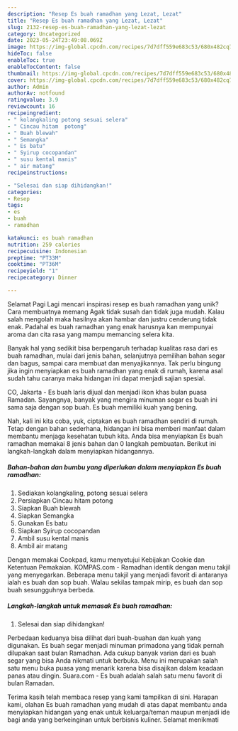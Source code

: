 ```yaml
---
description: "Resep Es buah ramadhan yang Lezat, Lezat"
title: "Resep Es buah ramadhan yang Lezat, Lezat"
slug: 2132-resep-es-buah-ramadhan-yang-lezat-lezat
category: Uncategorized
date: 2023-05-24T23:49:08.069Z
image: https://img-global.cpcdn.com/recipes/7d7dff559e683c53/680x482cq70/es-buah-ramadhan-foto-resep-utama.jpg
hideToc: false
enableToc: true
enableTocContent: false
thumbnail: https://img-global.cpcdn.com/recipes/7d7dff559e683c53/680x482cq70/es-buah-ramadhan-foto-resep-utama.jpg
cover: https://img-global.cpcdn.com/recipes/7d7dff559e683c53/680x482cq70/es-buah-ramadhan-foto-resep-utama.jpg
author: Admin
authorAv: notfound
ratingvalue: 3.9
reviewcount: 16
recipeingredient:
- " kolangkaling potong sesuai selera"
- " Cincau hitam  potong"
- " Buah blewah"
- " Semangka"
- " Es batu"
- " Syirup cocopandan"
- " susu kental manis"
- " air matang"
recipeinstructions:

- "Selesai dan siap dihidangkan!"
categories:
- Resep
tags:
- es
- buah
- ramadhan

katakunci: es buah ramadhan 
nutrition: 259 calories
recipecuisine: Indonesian
preptime: "PT33M"
cooktime: "PT36M"
recipeyield: "1"
recipecategory: Dinner

---
```



Selamat Pagi Lagi mencari inspirasi resep es buah ramadhan yang unik? Cara membuatnya memang Agak tidak susah dan tidak juga mudah. Kalau salah mengolah maka hasilnya akan hambar dan justru cenderung tidak enak. Padahal es buah ramadhan yang enak harusnya kan mempunyai aroma dan cita rasa yang mampu memancing selera kita.


Banyak hal yang sedikit bisa berpengaruh terhadap kualitas rasa dari es buah ramadhan, mulai dari jenis bahan, selanjutnya pemilihan bahan segar dan bagus, sampai cara membuat dan menyajikannya. Tak perlu bingung jika ingin menyiapkan es buah ramadhan yang enak di rumah, karena asal sudah tahu caranya maka hidangan ini dapat menjadi sajian spesial.

CO, Jakarta - Es buah laris dijual dan menjadi ikon khas bulan puasa Ramadan. Sayangnya, banyak yang mengira minuman segar es buah ini sama saja dengan sop buah. Es buah memiliki kuah yang bening.


Nah, kali ini kita coba, yuk, ciptakan es buah ramadhan sendiri di rumah. Tetap dengan bahan sederhana, hidangan ini bisa memberi manfaat dalam membantu menjaga kesehatan tubuh kita. Anda bisa menyiapkan Es buah ramadhan memakai 8 jenis bahan dan 0 langkah pembuatan. Berikut ini langkah-langkah dalam menyiapkan hidangannya.

<!--inarticleads1-->

##### Bahan-bahan dan bumbu yang diperlukan dalam menyiapkan Es buah ramadhan:

1. Sediakan  kolangkaling, potong sesuai selera
1. Persiapkan  Cincau hitam  potong
1. Siapkan  Buah blewah
1. Siapkan  Semangka
1. Gunakan  Es batu
1. Siapkan  Syirup cocopandan
1. Ambil  susu kental manis
1. Ambil  air matang


Dengan memakai Cookpad, kamu menyetujui Kebijakan Cookie dan Ketentuan Pemakaian. KOMPAS.com - Ramadhan identik dengan menu takjil yang menyegarkan. Beberapa menu takjil yang menjadi favorit di antaranya ialah es buah dan sop buah. Walau sekilas tampak mirip, es buah dan sop buah sesungguhnya berbeda. 

<!--inarticleads2-->

##### Langkah-langkah untuk memasak Es buah ramadhan:


1. Selesai dan siap dihidangkan!

Perbedaan keduanya bisa dilihat dari buah-buahan dan kuah yang digunakan. Es buah segar menjadi minuman primadona yang tidak pernah dilupakan saat bulan Ramadhan. Ada cukup banyak varian dari es buah segar yang bisa Anda nikmati untuk berbuka. Menu ini merupakan salah satu menu buka puasa yang menarik karena bisa disajikan dalam keadaan panas atau dingin. Suara.com - Es buah adalah salah satu menu favorit di bulan Ramadan. 

Terima kasih telah membaca resep yang kami tampilkan di sini. Harapan kami, olahan Es buah ramadhan yang mudah di atas dapat membantu anda menyiapkan hidangan yang enak untuk keluarga/teman maupun menjadi ide bagi anda yang berkeinginan untuk berbisnis kuliner. Selamat menikmati
